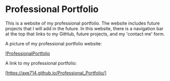 # Professional Portfolio

This is a website of my professional portfolio. The website includes future projects that I will add in the future. In this website, there is a navigation bar at the top that links to my GitHub, future projects, and my 'contact me' form. 

A picture of my professional portfolio website:

[!ProfessionalPortfolio](./assets/images/PortfolioPicture.png)

A link to my professional portfolio:

[https://axe714.github.io/Professional_Portfolio/]

